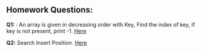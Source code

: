 ## Homework Questions: 
**Q1:** : An array is given in decreasing order with Key, Find the index of key, if key is not present, print -1. [Here](https://github.com/ArhanBytes/Rohit-Negi-CPP-DSA-Course/blob/main/Lectures/Lecture_022/Homework/Q1.cpp)

**Q2:** Search Insert Position. [Here](https://github.com/ArhanBytes/Rohit-Negi-CPP-DSA-Course/blob/main/Lectures/Lecture_022/Homework/35.cpp)